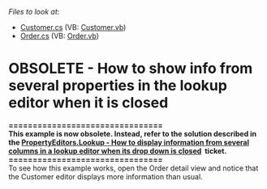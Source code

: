 <!-- default file list -->
*Files to look at*:

* [Customer.cs](./CS/WinWebSolution.Module/Customer.cs) (VB: [Customer.vb](./VB/WinWebSolution.Module/Customer.vb))
* [Order.cs](./CS/WinWebSolution.Module/Order.cs) (VB: [Order.vb](./VB/WinWebSolution.Module/Order.vb))
<!-- default file list end -->
# OBSOLETE - How to show info from several properties in the lookup editor when it is closed


<p><strong>================================</strong><br><strong>This example is now obsolete. Instead, refer to the solution described in the <a href="https://www.devexpress.com/Support/Center/p/S170565">PropertyEditors.Lookup - How to display information from several columns in a lookup editor when its drop down is closed</a>  ticket.</strong><br><strong>================================</strong><br>To see how this example works, open the Order detail view and notice that the Customer editor displays more information than usual.</p>

<br/>


